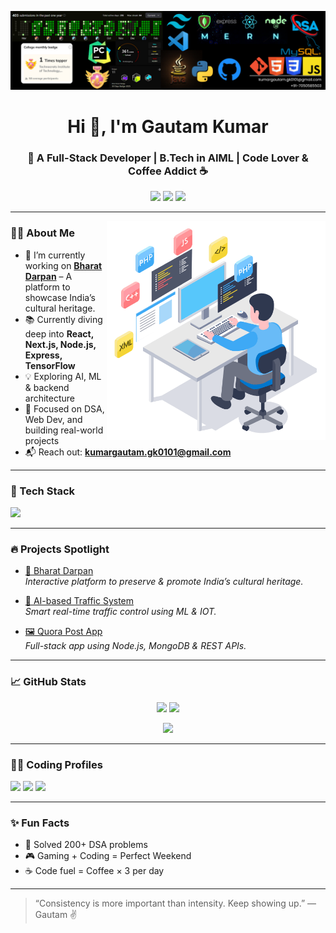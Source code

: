 ![Banner](https://raw.githubusercontent.com/AIGautam/AIGautam/main/Black%20and%20White%20Simple%20Art%20Director%20LinkedIn%20Banner%20(3).png)

<h1 align="center">Hi 👋, I'm Gautam Kumar</h1>
<h3 align="center">🚀 A Full-Stack Developer | B.Tech in AIML | Code Lover & Coffee Addict ☕</h3>

<p align="center">
  <a href="mailto:kumargautam.gk0101@gmail.com"><img src="https://img.shields.io/badge/Gmail-D14836?style=for-the-badge&logo=gmail&logoColor=white"/></a>
  <a href="https://www.linkedin.com/in/gautam-kumar"><img src="https://img.shields.io/badge/LinkedIn-blue?style=for-the-badge&logo=linkedin&logoColor=white"/></a>
  <a href="https://instagram.com/gautam_vishwa_08"><img src="https://img.shields.io/badge/Instagram-E4405F?style=for-the-badge&logo=instagram&logoColor=white"/></a>
</p>

---

<img align="right" alt="Coding" width="350" src="https://github.com/AIGautam/AIGautam/blob/main/coding%20animated.gif" />

### 👨‍💻 About Me

- 🌟 I’m currently working on [**Bharat Darpan**](https://bharatdarpan.netlify.app/) – A platform to showcase India’s cultural heritage.
- 📚 Currently diving deep into **React, Next.js, Node.js, Express, TensorFlow**
- 💡 Exploring AI, ML & backend architecture
- 🎯 Focused on DSA, Web Dev, and building real-world projects
- 📬 Reach out: **kumargautam.gk0101@gmail.com**

---

### 🧰 Tech Stack

<p align="left">
  <img src="https://skillicons.dev/icons?i=html,css,js,react,nextjs,nodejs,express,mongodb,java,python,tailwind,bootstrap,mysql,django,git,aws,tensorflow" />
</p>

---

### 🔥 Projects Spotlight

- [💠 Bharat Darpan](https://bharatdarpan.netlify.app/)  
  *Interactive platform to preserve & promote India’s cultural heritage.*

- [🧠 AI-based Traffic System](#)  
  *Smart real-time traffic control using ML & IOT.*

- [🖼️ Quora Post App](#)  
  *Full-stack app using Node.js, MongoDB & REST APIs.*

---

### 📈 GitHub Stats

<p align="center">
  <img src="https://github-readme-stats.vercel.app/api?username=AIGautam&show_icons=true&theme=github_dark" height="160"/>
  <img src="https://github-readme-streak-stats.herokuapp.com?user=AIGautam&theme=github-dark" height="160"/>
</p>
<p align="center">
  <img src="https://github-readme-stats.vercel.app/api/top-langs/?username=AIGautam&layout=compact&theme=github_dark" height="160"/>
</p>

---

### 🧑‍🏫 Coding Profiles

<p align="left">
  <a href="https://leetcode.com/gautam__08"><img src="https://img.shields.io/badge/LeetCode-FFA116?style=for-the-badge&logo=leetcode&logoColor=black" /></a>
  <a href="https://www.codechef.com/users/gautam0039"><img src="https://img.shields.io/badge/CodeChef-5B4638?style=for-the-badge&logo=codechef&logoColor=white" /></a>
  <a href="https://auth.geeksforgeeks.org/user/kumargaut2ihi"><img src="https://img.shields.io/badge/GeeksforGeeks-2F8D46?style=for-the-badge&logo=geeksforgeeks&logoColor=white" /></a>
</p>

---

### ✨ Fun Facts

- 🧠 Solved 200+ DSA problems
- 🎮 Gaming + Coding = Perfect Weekend
- ☕ Code fuel = Coffee × 3 per day

---

> “Consistency is more important than intensity. Keep showing up.” — Gautam ✌️
